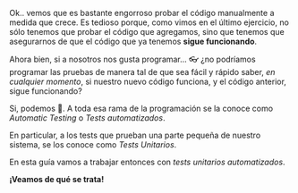 Ok.. vemos que es bastante engorroso probar el código manualmente a medida que crece. Es tedioso porque, como vimos en el último ejercicio, no sólo tenemos que probar el código que agregamos, sino que tenemos que asegurarnos de que el código que ya tenemos **sigue funcionando**.

Ahora bien, si a nosotros nos gusta programar... :eyeglasses: ¿no podríamos programar las pruebas de manera tal de que sea fácil y rápido saber, _en cualquier momento_,  si nuestro nuevo código funciona, y el código anterior, sigue funcionando?

Si, podemos :construction_worker:. A toda esa rama  de la programación se la conoce como _Automatic Testing_ o _Tests automatizados_.

En particular, a los tests que prueban una parte pequeña de nuestro sistema, se los conoce como _Tests Unitarios_. 

En esta guía vamos a trabajar entonces con _tests unitarios automatizados_. 

**¡Veamos de qué se trata!**